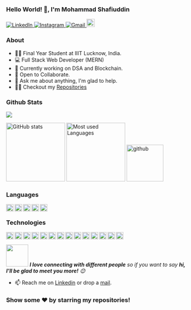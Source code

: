 ### Hello World! 👋, I'm Mohammad Shafiuddin

<a href="https://www.linkedin.com/in/md-shafiuddin-22b392200/">
  <img alt="LinkedIn" src="https://img.shields.io/badge/linkedin-%230077B5.svg?style=for-the-badge&logo=linkedin&logoColor=white"/>
</a>

<a href="https://www.instagram.com/im_moin05/">
  <img alt="Instagram" src="https://img.shields.io/badge/md.shafi_28-%23E4405F.svg?style=for-the-badge&logo=Instagram&logoColor=white"/>
</a>
<a href="https://mail.google.com/mail/?view=cm&fs=1&tf=1&to=shafiuddin9155@gmail.com">
  <img alt="Gmail" src="https://img.shields.io/badge/Gmail-D14836?style=for-the-badge&logo=gmail&logoColor=white" />
</a>
<a href="https://www.codechef.com/users/astron_71">
  <img alt="shafi | Codechef" width="22px" src="https://cdn.jsdelivr.net/npm/simple-icons@v3/icons/codechef.svg" />
</a>
<br>

 
### About

- 🙋‍♂️ Final Year Student at IIIT Lucknow, India.
- 💻 Full Stack Web Developer (MERN)
- 🔭 Currently working on DSA and Blockchain.
- 👯 Open to Collaborate.
- 💬 Ask me about anything, I'm glad to help.
- 👨‍💻 Checkout my [Repositories](https://github.com/shafi9155?tab=repositories)

### Github Stats

![](https://komarev.com/ghpvc/?username=shafi9155&color=blue&style=plastic)

<p align="left">
    <img src="https://github-readme-stats.vercel.app/api?username=shafi9155&show_icons=true&count_private=true&hide_title=true&include_all_commits=true&theme=react" alt="GitHub stats"  height="160px"/>
    <img src="https://github-readme-stats.vercel.app/api/top-langs/?username=shafi9155&layout=compact&langs_count=7&theme=react" alt="Most used Languages" height="160px" />
  
  <img src="https://media0.giphy.com/media/du3J3cXyzhj75IOgvA/giphy.gif" height="100px" alt="github" />
</p>

### Languages

<p>
  <img align="left"  height="20px" alt="JavaScript" src="https://img.shields.io/badge/javascript-%23323330.svg?style=for-the-badge&logo=javascript&logoColor=%23F7DF1E"/>
<img align="left" height="20px" alt="HTML5" src="https://img.shields.io/badge/html5-%23E34F26.svg?style=for-the-badge&logo=html5&logoColor=white"/>
<img align="left" height="20px" alt="CSS3" src="https://img.shields.io/badge/css3-%231572B6.svg?style=for-the-badge&logo=css3&logoColor=white"/>
<img align="left" height="20px" alt="C++" src="https://img.shields.io/badge/c++-%2300599C.svg?style=for-the-badge&logo=c%2B%2B&ogoColor=white"/>
<img align="left" height="20px" alt="C" src="https://img.shields.io/badge/c-%2300599C.svg?style=for-the-badge&logo=c&logoColor=white"/>

  </p>
 <br />

### Technologies

<p>
<img align="left"  alt="React" height="20px" src="https://img.shields.io/badge/react-%2320232a.svg?style=for-the-badge&logo=react&logoColor=%2361DAFB"/>
  <img align="left" height="20px" alt="NodeJS" src="https://img.shields.io/badge/node.js-%2343853D.svg?style=for-the-badge&logo=node-dot-js&logoColor=white"/>
<img align="left"  alt="Express.js" height="20px" src="https://img.shields.io/badge/express.js-%23404d59.svg?style=for-the-badge&logo=express&logoColor=%2361DAFB"/>
<img align="left" height="20px" alt="Redux" src="https://img.shields.io/badge/redux-%23593d88.svg?style=for-the-badge&logo=redux&logoColor=white"/>
  <img align="left" height="20px" alt="MongoDB" src ="https://img.shields.io/badge/MongoDB-%234ea94b.svg?style=for-the-badge&logo=mongodb&logoColor=white"/>

<img align="left" height="20px" alt="MySQL" src="https://img.shields.io/badge/mysql-%2300f.svg?style=for-the-badge&logo=mysql&logoColor=white"/>

<img align="left" height="20px" alt="TailwindCSS" src="https://img.shields.io/badge/tailwindcss-%2338B2AC.svg?style=for-the-badge&logo=tailwind-css&logoColor=white"/>
<img align="left" height="20px" alt="Material UI" src="https://img.shields.io/badge/materialui-%230081CB.svg?style=for-the-badge&logo=material-ui&logoColor=white"/>
<img align="left" height="20px" alt="Bootstrap" src="https://img.shields.io/badge/bootstrap-%23563D7C.svg?style=for-the-badge&logo=bootstrap&logoColor=white"/>
<img align="left" height="20px" alt="jQuery" src="https://img.shields.io/badge/jquery-%230769AD.svg?style=for-the-badge&logo=jquery&logoColor=white"/>
<img align="left" height="20px" alt="SASS" src="https://img.shields.io/badge/SASS-hotpink.svg?style=for-the-badge&logo=SASS&logoColor=white"/>
<img align="left" height="20px" alt="Visual Studio Code" src="https://img.shields.io/badge/VisualStudioCode-0078d7.svg?style=for-the-badge&logo=visual-studio-code&logoColor=white"/>
  <img align="left" height="20px" alt="Postman" src="https://img.shields.io/badge/Postman-FF6C37?style=for-the-badge&logo=postman&logoColor=red" />
  <img alt="Heroku" height="20px" src="https://img.shields.io/badge/heroku-%23430098.svg?style=for-the-badge&logo=heroku&logoColor=white"/>
  </p>

<img src="https://media.giphy.com/media/LnQjpWaON8nhr21vNW/giphy.gif" width="60"> <em><b>I love connecting with different people</b> so if you want to say <b>hi, I'll be glad to meet you more!</b> 😊</em>

- 📫 Reach me on [Linkedin](https://www.linkedin.com/in/md-shafiuddin-22b392200/) or drop a [mail](https://mail.google.com/mail/?view=cm&fs=1&tf=1&to=shafiuddin9155@gmail.com).

### Show some ❤️ by starring my repositories!
